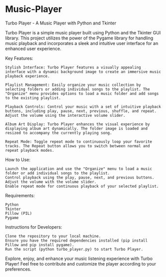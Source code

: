 # Music-Player
Turbo Player - A Music Player with Python and Tkinter

Turbo Player is a simple music player built using Python and the Tkinter GUI library. This project utilizes the power of the Pygame library for handling music playback and incorporates a sleek and intuitive user interface for an enhanced user experience.

Key Features:

    Stylish Interface: Turbo Player features a visually appealing interface with a dynamic background image to create an immersive music playback experience.

    Playlist Management: Easily organize your music collection by selecting folders or adding individual songs to the playlist. The "Organize" menu provides options to load a music folder and add songs to the existing playlist.

    Playback Controls: Control your music with a set of intuitive playback buttons, including play, pause, next, previous, shuffle, and repeat. Adjust the volume using the interactive volume slider.

    Album Art Display: Turbo Player enhances the visual experience by displaying album art dynamically. The folder image is loaded and resized to accompany the currently playing song.

    Repeat Mode: Toggle repeat mode to continuously loop your favorite tracks. The Repeat button allows you to switch between normal and repeat playback modes.

How to Use:

    Launch the application and use the "Organize" menu to load a music folder or add individual songs to the playlist.
    Control playback using the play, pause, next, and previous buttons.
    Adjust the volume with the volume slider.
    Enable repeat mode for continuous playback of your selected playlist.

Requirements:

    Python
    Tkinter
    Pillow (PIL)
    Pygame

Instructions for Developers:

    Clone the repository to your local machine.
    Ensure you have the required dependencies installed (pip install Pillow and pip install pygame).
    Run the script (python turbo_player.py) to start Turbo Player.

Explore, enjoy, and enhance your music listening experience with Turbo Player! Feel free to contribute and customize the player according to your preferences.
